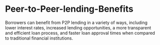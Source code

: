# Peer-to-Peer-lending-Benefits
Borrowers can benefit from P2P lending in a variety of ways, including lower interest rates, increased lending opportunities, a more transparent and efficient loan process, and faster loan approval times when compared to traditional financial institutions. 
